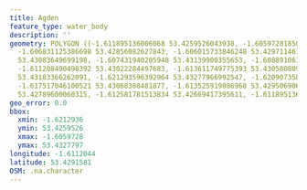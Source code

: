 ```yaml
---
title: Agden
feature_type: water_body
description: ''
geometry: POLYGON ((-1.611895136006068 53.4259526043938, -1.60597281850208 53.427512442599,
  -1.606831125386698 53.42856082627843, -1.606015733846248 53.42971146152944, -1.606487802632815
  53.43083649699198, -1.607431940205948 53.43139900355653, -1.608891061909816 53.43068308481877,
  -1.611208490498392 53.43022284497683, -1.613611749775393 53.43058080972883, -1.618246606952454
  53.43183366262091, -1.621293596392964 53.43277966992547, -1.620907358294913 53.43206377444375,
  -1.617517046100521 53.43068308481877, -1.613525919086968 53.42950690642812, -1.613053850300401
  53.42789600060315, -1.612581781513834 53.42669417395611, -1.611895136006068 53.4259526043938))
geo_error: 0.0
bbox:
  xmin: -1.6212936
  ymin: 53.4259526
  xmax: -1.6059728
  ymax: 53.4327797
longitude: -1.6112044
latitude: 53.4291581
OSM: .na.character
---
```

